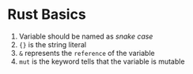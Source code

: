 # Rust Basics

1. Variable should be named as _snake case_
2. `{}` is the string literal
3. `&` represents the `reference` of the variable
4. `mut` is the keyword tells that the variable is mutable
